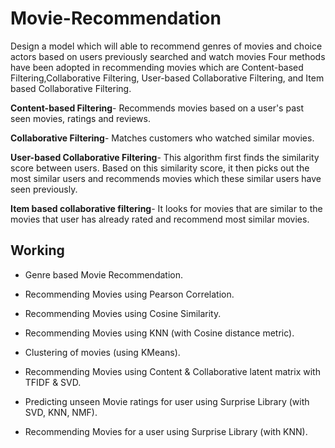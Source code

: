 # Movie-Recommendation
Design a model which will able to recommend genres of movies and choice actors based on users previously searched and watch movies
Four methods have been adopted in recommending movies which are Content-based Filtering,Collaborative Filtering, User-based Collaborative Filtering, and Item based Collaborative Filtering.

**Content-based Filtering**- Recommends movies based on a user's past seen movies, ratings and reviews.

**Collaborative Filtering**- Matches customers who watched similar movies.

**User-based Collaborative Filtering**- This algorithm first finds the similarity score between users. Based on this similarity score, it then picks out the most similar users and recommends movies which these similar users have seen previously.

**Item based collaborative filtering**- It looks for movies that are similar to the movies that user has already rated and recommend most similar movies.

## Working

* Genre based Movie Recommendation.

* Recommending Movies using Pearson Correlation.

* Recommending Movies using Cosine Similarity.

* Recommending Movies using KNN (with Cosine distance metric).

* Clustering of movies (using KMeans).

* Recommending Movies using Content & Collaborative latent matrix with TFIDF & SVD.

* Predicting unseen Movie ratings for user using Surprise Library (with SVD, KNN, NMF).

* Recommending Movies for a user using Surprise Library (with KNN).
